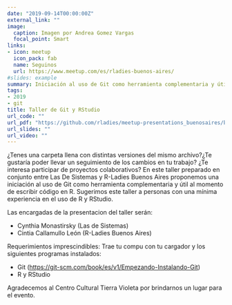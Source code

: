 ```yaml
---
date: "2019-09-14T00:00:00Z"
external_link: ""
image:
  caption: Imagen por Andrea Gomez Vargas
  focal_point: Smart
links:
- icon: meetup
  icon_pack: fab
  name: Seguinos
  url: https://www.meetup.com/es/rladies-buenos-aires/
#slides: example
summary: Iniciación al uso de Git como herramienta complementaria y útil al momento de escribir código en R
tags:
- 2019
- git
title: Taller de Git y RStudio
url_code: ""
url_pdf: "https://github.com/rladies/meetup-presentations_buenosaires/blob/master/2019-09-14-Git_Rstudio/git_rstudio.pdf"
url_slides: ""
url_video: ""
---
```



¿Tenes una carpeta llena con distintas versiones del mismo archivo?¿Te gustaría poder llevar un seguimiento de los cambios en tu trabajo? ¿Te interesa participar de proyectos colaborativos?
En este taller preparado en conjunto entre Las De Sistemas y R-Ladies Buenos Aires proponemos una iniciación al uso de Git como herramienta complementaria y útil al momento de escribir código en R.
Sugerimos este taller a personas con una mínima experiencia en el uso de R y RStudio.

Las encargadas de la presentacion del taller serán:
- Cynthia Monastirsky (Las de Sistemas)
- Cintia Callamullo León (R-Ladies Buenos Aires)

Requerimientos imprescindibles:
Trae tu compu con tu cargador y los siguientes programas instalados:

- Git (https://git-scm.com/book/es/v1/Empezando-Instalando-Git)
- R y RStudio

Agradecemos al Centro Cultural Tierra Violeta por brindarnos un lugar para el evento.